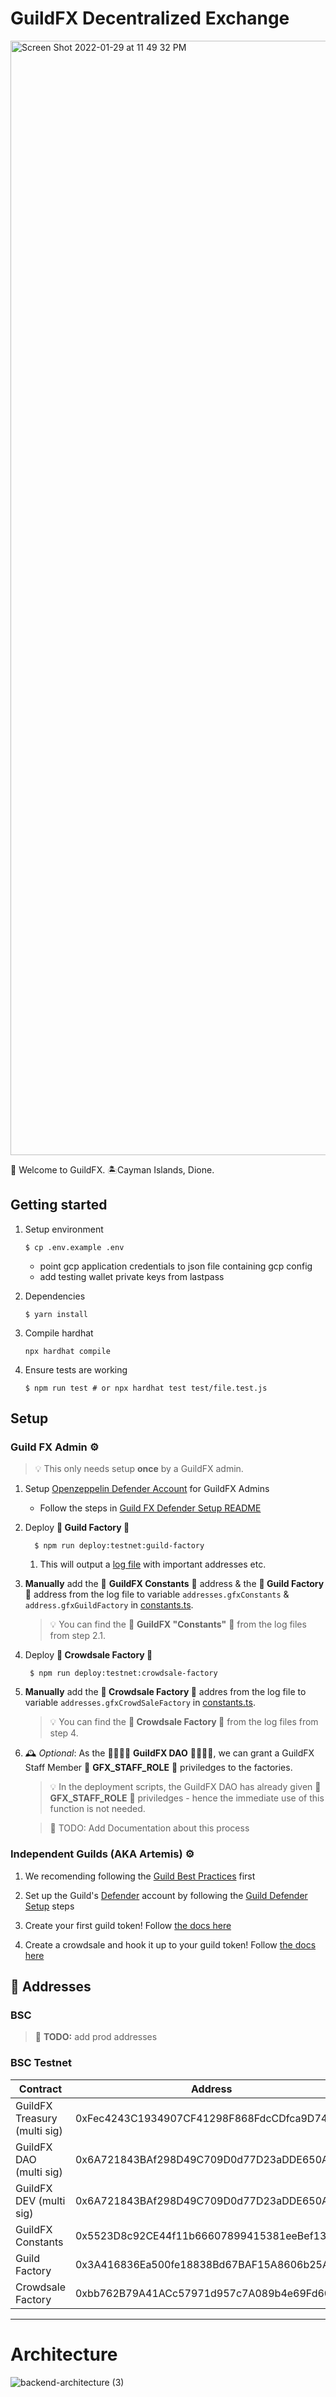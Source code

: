 # GuildFX Decentralized Exchange

<img width="1783" alt="Screen Shot 2022-01-29 at 11 49 32 PM" src="https://user-images.githubusercontent.com/97712061/151687043-7b6cd279-f086-487e-86d7-1af3f8c5983e.png">

👋 Welcome to GuildFX. 🏝️Cayman Islands, Dione.

## Getting started

1.  Setup environment

    ```
    $ cp .env.example .env
    ```

    - point gcp application credentials to json file containing gcp config
    - add testing wallet private keys from lastpass

2.  Dependencies

    ```
    $ yarn install
    ```

3.  Compile hardhat

    ```
    npx hardhat compile
    ```

4.  Ensure tests are working

    ```
    $ npm run test # or npx hardhat test test/file.test.js
    ```

## Setup

###  Guild FX Admin ⚙️  

> 💡 This only needs setup **once** by a GuildFX admin.

1.  Setup [Openzeppelin Defender Account](https://defender.openzeppelin.com/) for GuildFX Admins

    - Follow the steps in [Guild FX Defender Setup README](./readme/DEFENDER_SETUP_FOR_GUILDFX_ADMIN.md)

2.  Deploy **🚜 Guild Factory 🚜**

          $ npm run deploy:testnet:guild-factory

    1. This will output a [log file](.scripts/logs/binance_testnet_97-deployGuildFactory_log_1643510668040.dev) with important addresses etc.

3.  **Manually** add the 📜 **GuildFX Constants** 📜 address & the **🚜 Guild Factory 🚜** address from the log file to variable `addresses.gfxConstants` & `address.gfxGuildFactory` in [constants.ts](./scripts/constants.ts).

    > 💡 You can find the 📜 **GuildFX "Constants"** 📜 from the log files from step 2.1.

4.  Deploy **🚜 Crowdsale Factory 🚜**

         $ npm run deploy:testnet:crowdsale-factory

3.  **Manually** add the **🚜 Crowdsale Factory 🚜** addres from the log file to variable `addresses.gfxCrowdSaleFactory` in [constants.ts](./scripts/constants.ts).

    > 💡 You can find the **🚜 Crowdsale Factory 🚜** from the log files from step 4.

5.  🕰 _Optional_: As the 👨‍👩‍👦‍👦 **GuildFX DAO** 👨‍👩‍👦‍👦, we can grant a GuildFX Staff Member 🔐 **GFX_STAFF_ROLE** 🔐 priviledges to the factories.

    > 💡 In the deployment scripts, the GuildFX DAO has already given 🔐 **GFX_STAFF_ROLE** 🔐 priviledges - hence the immediate use of this function is not needed.

    > 📆 TODO: Add Documentation about this process

### Independent Guilds (AKA Artemis) ⚙️

1. We recomending following the [Guild Best Practices](./readme/GUILD_ADMIN_SETUP_BEST_PRACTICES.md) first

2. Set up the Guild's [Defender](https://Defender.openzeppelin.com/) account by following the [Guild Defender Setup](./readme/DEFENDER_SETUP_FOR_GUILDS.md) steps

3. Create your first guild token! Follow [the docs here](./readme/GUILD_CREATE_TOKEN.md)

4. Create a crowdsale and hook it up to your guild token! Follow [the docs here](./readme/GUILD_CREATE_CROWDSALE.md)

## 📔 Addresses

### BSC

> 📆 **TODO:** add prod addresses

### BSC Testnet

| Contract                     | Address                                    |
| ---------------------------- | ------------------------------------------ |
| GuildFX Treasury (multi sig) | 0xFec4243C1934907CF41298F868FdcCDfca9D7484 |
| GuildFX DAO (multi sig)      | 0x6A721843BAf298D49C709D0d77D23aDDE650AE44 |
| GuildFX DEV (multi sig)      | 0x6A721843BAf298D49C709D0d77D23aDDE650AE44 |
| GuildFX Constants            | 0x5523D8c92CE44f11b66607899415381eeBef1324 |
| Guild Factory                | 0x3A416836Ea500fe18838Bd67BAF15A8606b25ACc |
| Crowdsale Factory            | 0xbb762B79A41ACc57971d957c7A089b4e69Fd608a |

---

# Architecture

![backend-architecture (3)](https://user-images.githubusercontent.com/97712061/151687240-aaf9a04e-86fd-4172-beac-3853595669f1.png)
